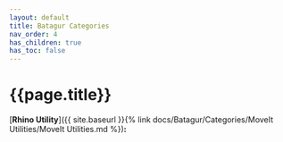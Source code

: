 ```yaml
---
layout: default
title: Batagur Categories
nav_order: 4
has_children: true
has_toc: false
---
```


# **{{page.title}}**

[**Rhino Utility**]({{ site.baseurl }}{% link docs/Batagur/Categories/MoveIt Utilities/MoveIt Utilities.md %})**:** 